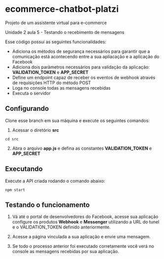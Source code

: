 # ecommerce-chatbot-platzi
Projeto de um assistente virtual para e-commerce

Unidade 2 aula 5 - Testando o recebimento de mensagens

Esse código possui as seguintes funcionalidades:

* Adiciona os métodos de segurança necessários para garantir que a comunicação está acontecendo entre a sua apliacação e a aplicação do Facebook
* Adiciona dois parâmetros necessários para validação da aplicação: **VALIDATION_TOKEN** e **APP_SECRET**
* Define um endpoint capaz de receber os eventos de webhook através de requisições HTTP do método POST
* Loga no console todas as mensagens recebidas
* Executa o servidor

## Configurando

Clone esse branch em sua máquina e execute os seguintes comandos:

1. Acessar o diretório **src**

`cd src`

2. Abra o arquivo **app.js** e defina as constantes **VALIDATION_TOKEN** e **APP_SECRET**

## Executando

Execute a API criada rodando o comando abaixo:

`npm start`

## Testando o funcionamento

1. Vá até o portal de desenvolvedores do Facebook, acesse sua aplicação configure os produtos **Webhook** e **Messenger** utilizando a URL do tunel e o VALIDATION_TOKEN definido anteriormente.

2. Acesse a página vinculada a sua aplicação e envie uma mensagem.

3. Se todo o processo anterior foi executado corretamente você verá no console as mensagens recebidas por sua aplicação.
